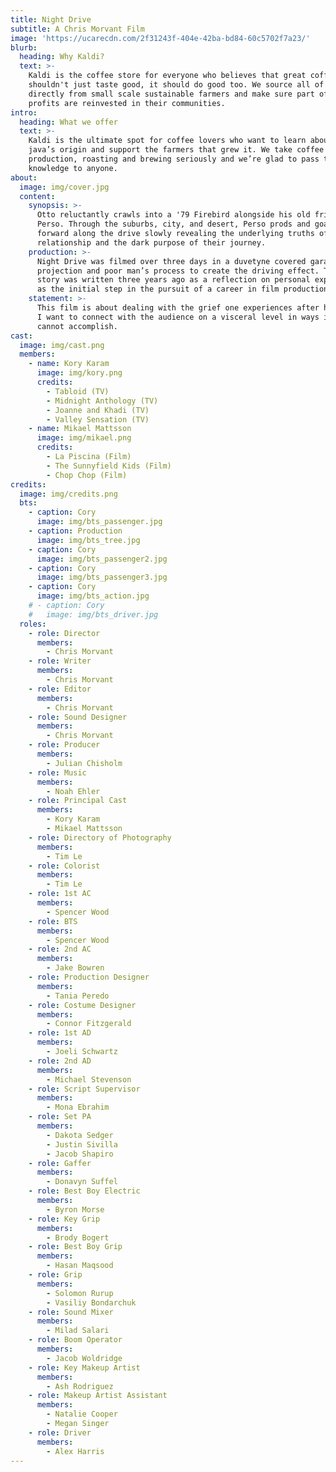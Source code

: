 ```yaml
---
title: Night Drive
subtitle: A Chris Morvant Film
image: 'https://ucarecdn.com/2f31243f-404e-42ba-bd84-60c5702f7a23/'
blurb:
  heading: Why Kaldi?
  text: >-
    Kaldi is the coffee store for everyone who believes that great coffee
    shouldn't just taste good, it should do good too. We source all of our beans
    directly from small scale sustainable farmers and make sure part of the
    profits are reinvested in their communities.
intro:
  heading: What we offer
  text: >-
    Kaldi is the ultimate spot for coffee lovers who want to learn about their
    java’s origin and support the farmers that grew it. We take coffee
    production, roasting and brewing seriously and we’re glad to pass that
    knowledge to anyone.
about:
  image: img/cover.jpg
  content:
    synopsis: >-
      Otto reluctantly crawls into a '79 Firebird alongside his old friend
      Perso. Through the suburbs, city, and desert, Perso prods and goads Otto
      forward along the drive slowly revealing the underlying truths of their
      relationship and the dark purpose of their journey.
    production: >-
      Night Drive was filmed over three days in a duvetyne covered garage using rear
      projection and poor man’s process to create the driving effect. The original
      story was written three years ago as a reflection on personal experiences and
      as the initial step in the pursuit of a career in film production.
    statement: >-
      This film is about dealing with the grief one experiences after having lost someone.
      I want to connect with the audience on a visceral level in ways in which words alone
      cannot accomplish.
cast:
  image: img/cast.png
  members:
    - name: Kory Karam
      image: img/kory.png
      credits:
        - Tabloid (TV)
        - Midnight Anthology (TV)
        - Joanne and Khadi (TV)
        - Valley Sensation (TV)
    - name: Mikael Mattsson
      image: img/mikael.png
      credits:
        - La Piscina (Film)
        - The Sunnyfield Kids (Film)
        - Chop Chop (Film)
credits:
  image: img/credits.png
  bts:
    - caption: Cory
      image: img/bts_passenger.jpg
    - caption: Production
      image: img/bts_tree.jpg
    - caption: Cory
      image: img/bts_passenger2.jpg
    - caption: Cory
      image: img/bts_passenger3.jpg
    - caption: Cory
      image: img/bts_action.jpg
    # - caption: Cory
    #   image: img/bts_driver.jpg
  roles:
    - role: Director
      members:
        - Chris Morvant
    - role: Writer
      members:
        - Chris Morvant
    - role: Editor
      members:
        - Chris Morvant
    - role: Sound Designer
      members:
        - Chris Morvant
    - role: Producer
      members:
        - Julian Chisholm
    - role: Music
      members:
        - Noah Ehler
    - role: Principal Cast
      members:
        - Kory Karam
        - Mikael Mattsson
    - role: Directory of Photography
      members:
        - Tim Le
    - role: Colorist
      members:
        - Tim Le
    - role: 1st AC
      members:
        - Spencer Wood
    - role: BTS
      members:
        - Spencer Wood
    - role: 2nd AC
      members:
        - Jake Bowren
    - role: Production Designer
      members:
        - Tania Peredo
    - role: Costume Designer
      members:
        - Connor Fitzgerald
    - role: 1st AD
      members:
        - Joeli Schwartz
    - role: 2nd AD
      members:
        - Michael Stevenson
    - role: Script Supervisor
      members:
        - Mona Ebrahim
    - role: Set PA
      members:
        - Dakota Sedger
        - Justin Sivilla
        - Jacob Shapiro
    - role: Gaffer
      members:
        - Donavyn Suffel
    - role: Best Boy Electric
      members:
        - Byron Morse
    - role: Key Grip
      members:
        - Brody Bogert
    - role: Best Boy Grip
      members:
        - Hasan Maqsood
    - role: Grip
      members:
        - Solomon Rurup
        - Vasiliy Bondarchuk
    - role: Sound Mixer
      members:
        - Milad Salari
    - role: Boom Operator
      members:
        - Jacob Woldridge
    - role: Key Makeup Artist
      members:
        - Ash Rodriguez
    - role: Makeup Artist Assistant
      members:
        - Natalie Cooper
        - Megan Singer
    - role: Driver
      members:
        - Alex Harris
---
```

